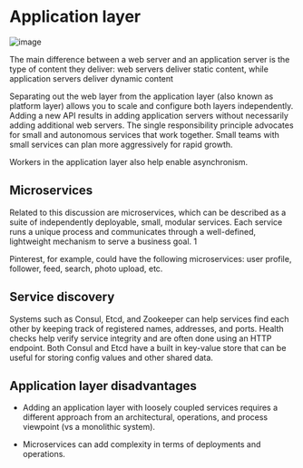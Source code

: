 # Application layer

![image](https://github.com/user-attachments/assets/78904183-6d32-46a7-b06c-693d35ea29a5)

The main difference between a web server and an application server is the type of content they deliver: web servers deliver static content, while application servers deliver dynamic content

Separating out the web layer from the application layer (also known as platform layer) allows you to scale and configure both layers independently. Adding a new API results in adding application servers without necessarily adding additional web servers. The single responsibility principle advocates for small and autonomous services that work together. Small teams with small services can plan more aggressively for rapid growth.

Workers in the application layer also help enable asynchronism.

## Microservices

Related to this discussion are microservices, which can be described as a suite of independently deployable, small, modular services. Each service runs a unique process and communicates through a well-defined, lightweight mechanism to serve a business goal. 1

Pinterest, for example, could have the following microservices: user profile, follower, feed, search, photo upload, etc.

## Service discovery

Systems such as Consul, Etcd, and Zookeeper can help services find each other by keeping track of registered names, addresses, and ports. Health checks help verify service integrity and are often done using an HTTP endpoint. Both Consul and Etcd have a built in key-value store that can be useful for storing config values and other shared data.

## Application layer disadvantages

- Adding an application layer with loosely coupled services requires a different approach from an architectural, operations, and process viewpoint (vs a monolithic system).

- Microservices can add complexity in terms of deployments and operations.
